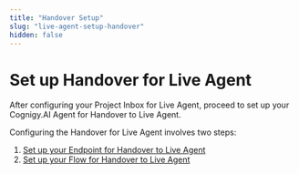 ```yaml
---
title: "Handover Setup" 
slug: "live-agent-setup-handover" 
hidden: false 
---
```


# Set up Handover for Live Agent

After configuring your Project Inbox for Live Agent, proceed to set up your Cognigy.AI Agent for Handover to Live Agent.

Configuring the Handover for Live Agent involves two steps:

1. [Set up your Endpoint for Handover to Live Agent](live-agent-setup-handover-endpoint.md)
2. [Set up your Flow for Handover to Live Agent](live-agent-setup-handover-flow.md)
